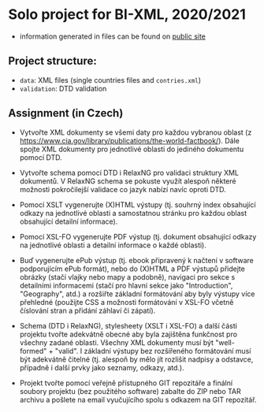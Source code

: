 # Solo project for BI-XML, 2020/2021

- information generated in files can be found on [public site](https://www.cia.gov/library/publications/the-world-factbook/docs/contributor_copyright.html)

## Project structure:

- `data`: XML files (single countries files and `contries.xml`)
- `validation`: DTD validation

## Assignment (in Czech)

- Vytvořte XML dokumenty se všemi daty pro každou vybranou oblast (z
  https://www.cia.gov/library/publications/the-world-factbook/).  Dále
  spojte XML dokumenty pro jednotlivé oblasti do jediného dokumentu pomocí
  DTD.

- Vytvořte schema pomocí DTD i RelaxNG pro validaci struktury XML
  dokumentů. V RelaxNG schema se pokuste využít alespoň některé možnosti
  pokročilejší validace co jazyk nabízí navíc oproti DTD.

- Pomocí XSLT vygenerujte (X)HTML výstupy (tj. souhrný index obsahující
  odkazy na jednotlivé oblasti a samostatnou stránku pro každou oblast
  obsahující detailní informace).

- Pomocí XSL-FO vygenerujte PDF výstup (tj. dokument obsahující odkazy na
  jednotlivé oblasti a detailní informace o každé oblasti).

- Buď vygenerujte ePub výstup (tj. ebook připravený k načtení v software
  podporujícím ePub formát), nebo do (X)HTML a PDF výstupů přidejte obrázky
  (stačí vlajky nebo mapy a podobně), navigaci pro sekce s detailními
  informacemi (stačí pro hlavní sekce jako "Introduction", "Geography",
  atd.) a rozšiřte základní formátování aby byly výstupy více přehledné
  (použijte CSS a možnosti formátování v XSL-FO včetně číslování stran a
  přidání záhlaví či zápatí).

- Schema (DTD i RelaxNG), stylesheety (XSLT i XSL-FO) a další části
  projektu tvořte adekvátně obecné aby byla zajištěna funkčnost pro všechny
  zadané oblasti. Všechny XML dokumenty musí být "well-formed" + "valid". I
  základní výstupy bez rozšířeného formátování musí být adekvátně čitelné
  (tj. alespoň by mělo jít rozlišit nadpisy a odstavce, případně i další
  prvky jako seznamy, odkazy, atd.).

- Projekt tvořte pomocí veřejně přístupného GIT repozitáře a finální
  soubory projektu (bez použitého software) zabalte do ZIP nebo TAR archivu
  a pošlete na email vyučujícího spolu s odkazem na GIT repozitář.
